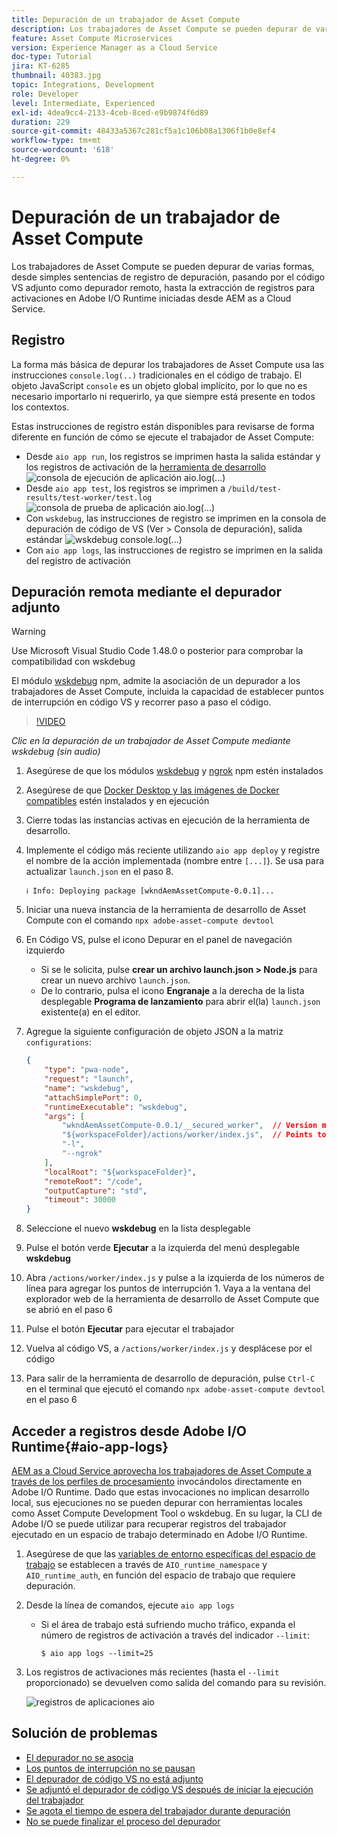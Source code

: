 ```yaml
---
title: Depuración de un trabajador de Asset Compute
description: Los trabajadores de Asset Compute se pueden depurar de varias formas, desde simples sentencias de registro de depuración, pasando por el código VS adjunto como depurador remoto, hasta la extracción de registros para activaciones en Adobe I/O Runtime iniciadas desde AEM as a Cloud Service.
feature: Asset Compute Microservices
version: Experience Manager as a Cloud Service
doc-type: Tutorial
jira: KT-6285
thumbnail: 40383.jpg
topic: Integrations, Development
role: Developer
level: Intermediate, Experienced
exl-id: 4dea9cc4-2133-4ceb-8ced-e9b9874f6d89
duration: 229
source-git-commit: 48433a5367c281cf5a1c106b08a1306f1b0e8ef4
workflow-type: tm+mt
source-wordcount: '618'
ht-degree: 0%

---
```


# Depuración de un trabajador de Asset Compute

Los trabajadores de Asset Compute se pueden depurar de varias formas, desde simples sentencias de registro de depuración, pasando por el código VS adjunto como depurador remoto, hasta la extracción de registros para activaciones en Adobe I/O Runtime iniciadas desde AEM as a Cloud Service.

## Registro

La forma más básica de depurar los trabajadores de Asset Compute usa las instrucciones `console.log(..)` tradicionales en el código de trabajo. El objeto JavaScript `console` es un objeto global implícito, por lo que no es necesario importarlo ni requerirlo, ya que siempre está presente en todos los contextos.

Estas instrucciones de registro están disponibles para revisarse de forma diferente en función de cómo se ejecute el trabajador de Asset Compute:

+ Desde `aio app run`, los registros se imprimen hasta la salida estándar y los registros de activación de la [herramienta de desarrollo](../develop/development-tool.md)
  ![consola de ejecución de aplicación aio.log(...)](./assets/debug/console-log__aio-app-run.png)
+ Desde `aio app test`, los registros se imprimen a `/build/test-results/test-worker/test.log`
  ![consola de prueba de aplicación aio.log(...)](./assets/debug/console-log__aio-app-test.png)
+ Con `wskdebug`, las instrucciones de registro se imprimen en la consola de depuración de código de VS (Ver > Consola de depuración), salida estándar
  ![wskdebug console.log(...)](./assets/debug/console-log__wskdebug.png)
+ Con `aio app logs`, las instrucciones de registro se imprimen en la salida del registro de activación

## Depuración remota mediante el depurador adjunto

>[!WARNING]
>
>Use Microsoft Visual Studio Code 1.48.0 o posterior para comprobar la compatibilidad con wskdebug

El módulo [wskdebug](https://www.npmjs.com/package/@openwhisk/wskdebug) npm, admite la asociación de un depurador a los trabajadores de Asset Compute, incluida la capacidad de establecer puntos de interrupción en código VS y recorrer paso a paso el código.

>[!VIDEO](https://video.tv.adobe.com/v/40383?quality=12&learn=on)

_Clic en la depuración de un trabajador de Asset Compute mediante wskdebug (sin audio)_

1. Asegúrese de que los módulos [wskdebug](../set-up/development-environment.md#wskdebug) y [ngrok](../set-up/development-environment.md#ngork) npm estén instalados
1. Asegúrese de que [Docker Desktop y las imágenes de Docker compatibles](../set-up/development-environment.md#docker) estén instalados y en ejecución
1. Cierre todas las instancias activas en ejecución de la herramienta de desarrollo.
1. Implemente el código más reciente utilizando `aio app deploy` y registre el nombre de la acción implementada (nombre entre `[...]`). Se usa para actualizar `launch.json` en el paso 8.

   ```
   ℹ Info: Deploying package [wkndAemAssetCompute-0.0.1]...
   ```


1. Iniciar una nueva instancia de la herramienta de desarrollo de Asset Compute con el comando `npx adobe-asset-compute devtool`
1. En Código VS, pulse el icono Depurar en el panel de navegación izquierdo
   + Si se le solicita, pulse __crear un archivo launch.json > Node.js__ para crear un nuevo archivo `launch.json`.
   + De lo contrario, pulsa el icono __Engranaje__ a la derecha de la lista desplegable __Programa de lanzamiento__ para abrir el(la) `launch.json` existente(a) en el editor.
1. Agregue la siguiente configuración de objeto JSON a la matriz `configurations`:

   ```json
   {
       "type": "pwa-node",
       "request": "launch",
       "name": "wskdebug",
       "attachSimplePort": 0,
       "runtimeExecutable": "wskdebug",
       "args": [
           "wkndAemAssetCompute-0.0.1/__secured_worker",  // Version must match your Asset Compute worker's version
           "${workspaceFolder}/actions/worker/index.js",  // Points to your worker
           "-l",
           "--ngrok"
       ],
       "localRoot": "${workspaceFolder}",
       "remoteRoot": "/code",
       "outputCapture": "std",
       "timeout": 30000
   }
   ```

1. Seleccione el nuevo __wskdebug__ en la lista desplegable
1. Pulse el botón verde __Ejecutar__ a la izquierda del menú desplegable __wskdebug__
1. Abra `/actions/worker/index.js` y pulse a la izquierda de los números de línea para agregar los puntos de interrupción 1. Vaya a la ventana del explorador web de la herramienta de desarrollo de Asset Compute que se abrió en el paso 6
1. Pulse el botón __Ejecutar__ para ejecutar el trabajador
1. Vuelva al código VS, a `/actions/worker/index.js` y desplácese por el código
1. Para salir de la herramienta de desarrollo de depuración, pulse `Ctrl-C` en el terminal que ejecutó el comando `npx adobe-asset-compute devtool` en el paso 6

## Acceder a registros desde Adobe I/O Runtime{#aio-app-logs}

[AEM as a Cloud Service aprovecha los trabajadores de Asset Compute a través de los perfiles de procesamiento](../deploy/processing-profiles.md) invocándolos directamente en Adobe I/O Runtime. Dado que estas invocaciones no implican desarrollo local, sus ejecuciones no se pueden depurar con herramientas locales como Asset Compute Development Tool o wskdebug. En su lugar, la CLI de Adobe I/O se puede utilizar para recuperar registros del trabajador ejecutado en un espacio de trabajo determinado en Adobe I/O Runtime.

1. Asegúrese de que las [variables de entorno específicas del espacio de trabajo](../deploy/runtime.md) se establecen a través de `AIO_runtime_namespace` y `AIO_runtime_auth`, en función del espacio de trabajo que requiere depuración.
1. Desde la línea de comandos, ejecute `aio app logs`
   + Si el área de trabajo está sufriendo mucho tráfico, expanda el número de registros de activación a través del indicador `--limit`:

     `$ aio app logs --limit=25`
1. Los registros de activaciones más recientes (hasta el `--limit` proporcionado) se devuelven como salida del comando para su revisión.

   ![registros de aplicaciones aio](./assets/debug/aio-app-logs.png)

## Solución de problemas

+ [El depurador no se asocia](../troubleshooting.md#debugger-does-not-attach)
+ [Los puntos de interrupción no se pausan](../troubleshooting.md#breakpoints-no-pausing)
+ [El depurador de código VS no está adjunto](../troubleshooting.md#vs-code-debugger-not-attached)
+ [Se adjuntó el depurador de código VS después de iniciar la ejecución del trabajador](../troubleshooting.md#vs-code-debugger-attached-after-worker-execution-began)
+ [Se agota el tiempo de espera del trabajador durante depuración](../troubleshooting.md#worker-times-out-while-debugging)
+ [No se puede finalizar el proceso del depurador](../troubleshooting.md#cannot-terminate-debugger-process)
